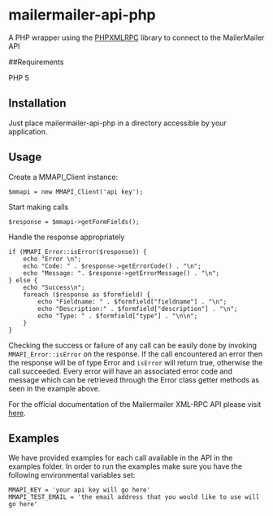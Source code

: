 # mailermailer-api-php

A PHP wrapper using the [PHPXMLRPC](http://phpxmlrpc.sourceforge.net/) library to connect to the MailerMailer API

##Requirements

PHP 5

## Installation

Just place mailermailer-api-php in a directory accessible by your application.

## Usage

Create a MMAPI_Client instance:

    $mmapi = new MMAPI_Client('api key');
  
Start making calls

    $response = $mmapi->getFormFields();

Handle the response appropriately

    if (MMAPI_Error::isError($response)) {
        echo "Error \n";
        echo "Code: " . $response->getErrorCode() . "\n";
        echo "Message: ". $response->getErrorMessage() . "\n";
    } else {
        echo "Success\n";
        foreach ($response as $formfield) {
            echo "Fieldname: " . $formfield["fieldname"] . "\n";
            echo "Description:" . $formfield["description"] . "\n";
            echo "Type: " . $formfield["type"] . "\n\n";
        }
    }
Checking the success or failure of any call can be easily done by invoking `MMAPI_Error::isError` on the response.
If the call encountered an error then the response will be of type Error and `isError` will return true, otherwise the call succeeded.
Every error will have an associated error code and message which can be retrieved through the Error class getter methods as seen in the example above.

For the official documentation of the Mailermailer XML-RPC API please visit [here](http://www.mailermailer.com/api/index.rwp).

## Examples

We have provided examples for each call available in the API in the examples folder. In order
to run the examples make sure you have the following environmental variables set:

    MMAPI_KEY = 'your api key will go here'
    MMAPI_TEST_EMAIL = 'the email address that you would like to use will go here'
